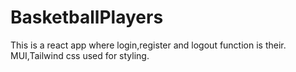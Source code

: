 # BasketballPlayers
 This is a react app where login,register and logout function is their. MUI,Tailwind css used for styling.

